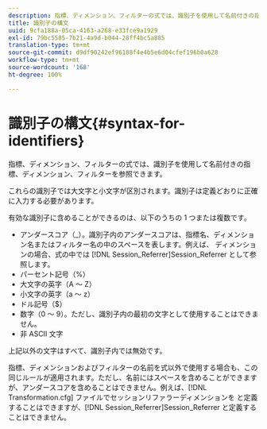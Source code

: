 ```yaml
---
description: 指標、ディメンション、フィルターの式では、識別子を使用して名前付きの指標、ディメンション、フィルターを参照できます。
title: 識別子の構文
uuid: 9cfa188a-05ca-4163-a268-e33fce9a1929
exl-id: 79bc5585-7b21-4a9d-b044-28ff4bc5a885
translation-type: tm+mt
source-git-commit: d9df90242ef96188f4e4b5e6d04cfef196b0a628
workflow-type: tm+mt
source-wordcount: '168'
ht-degree: 100%

---
```


# 識別子の構文{#syntax-for-identifiers}

指標、ディメンション、フィルターの式では、識別子を使用して名前付きの指標、ディメンション、フィルターを参照できます。

これらの識別子では大文字と小文字が区別されます。識別子は定義どおりに正確に入力する必要があります。

有効な識別子に含めることができるのは、以下のうちの 1 つまたは複数です。

* アンダースコア（_）。識別子内のアンダースコアは、指標名、ディメンション名またはフィルター名の中のスペースを表します。例えば、 ディメンションの場合、式の中では [!DNL Session_Referrer]Session_Referrer として参照します。
* パーセント記号（%）
* 大文字の英字（A ～ Z）
* 小文字の英字（a ～ z）
* ドル記号（$）
* 数字（0 ～ 9）。ただし、識別子内の最初の文字として使用することはできません。
* 非 ASCII 文字

上記以外の文字はすべて、識別子内では無効です。

指標、ディメンションおよびフィルターの名前を式以外で使用する場合も、この同じルールが適用されます。ただし、名前にはスペースを含めることができますが、アンダースコアを含めることはできません。例えば、[!DNL Transformation.cfg] ファイルでセッションリファラーディメンションを と定義することはできますが、[!DNL Session_Referrer]Session_Referrer と定義することはできません。
